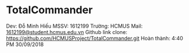 # TotalCommander
Dev: Đỗ Minh Hiếu
MSSV: 1612199
Trường: HCMUS
Mail: 1612199@student.hcmus.edu.vn
Github link clone: https://github.com/HCMUSProject/TotalCommander.git
Hoàn thành: 4:40 PM 30/09/2018
